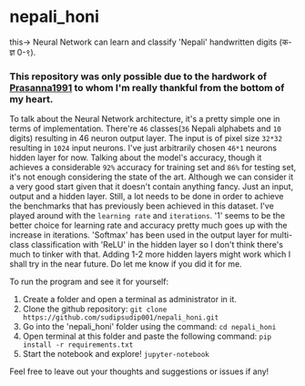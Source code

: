 # nepali_honi
this-> Neural Network can learn and classify 'Nepali' handwritten digits (क-ज्ञ 0-९).

### This repository was only possible due to the hardwork of [Prasanna1991](https://github.com/Prasanna1991/DHCD_Dataset) to whom I'm really thankful from the bottom of my heart.

To talk about the Neural Network architecture, it's a pretty simple one in terms of implementation. There're `46` classes(`36` Nepali alphabets and `10` digits) resulting in 46 neuron output layer. The input is of pixel size `32*32` resulting in `1024` input neurons. I've just arbitrarily chosen `46*1` neurons hidden layer for now. Talking about the model's accuracy, though it achieves a considerable `92%` accuracy for training set and `86%` for testing set, it's not enough considering the state of the art. Although we can consider it a very good start given that it doesn't contain anything fancy. Just an input, output and a hidden layer. Still, a lot needs to be done in order to achieve the benchmarks that has previously been achieved in this dataset. I've played around with the `learning rate` and `iterations`. '1' seems to be the better choice for learning rate and accuracy pretty much goes up with the increase in iterations. 'Softmax' has been used in the output layer for multi-class classification with 'ReLU' in the hidden layer so I don't think there's much to tinker with that. Adding 1-2 more hidden layers might work which I shall try in the near future. Do let me know if you did it for me.

To run the program and see it for yourself:
1. Create a folder and open a terminal as administrator in it.
2. Clone the github repository:
`git clone https://github.com/sudipsudip001/nepali_honi.git`
3. Go into the 'nepali_honi' folder using the command:
`cd nepali_honi`
4. Open terminal at this folder and paste the following command:
`pip install -r requirements.txt`
5. Start the notebook and explore!
`jupyter-notebook`

Feel free to leave out your thoughts and suggestions or issues if any!
